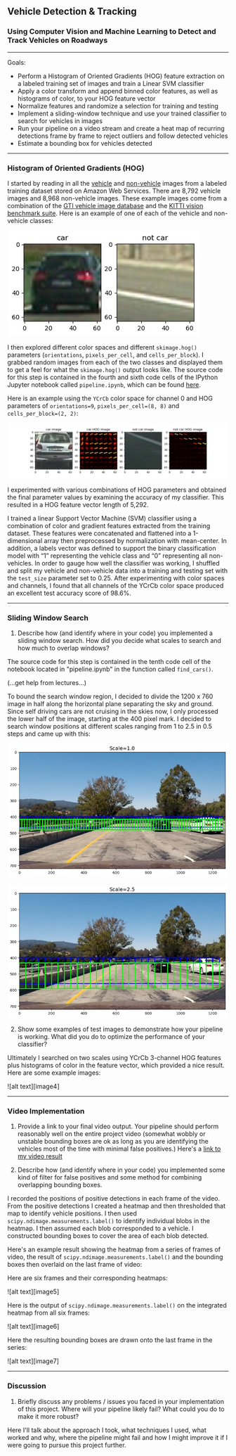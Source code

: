 ## Vehicle Detection & Tracking

### Using Computer Vision and Machine Learning to Detect and Track Vehicles on Roadways

---

Goals:

 * Perform a Histogram of Oriented Gradients (HOG) feature extraction on a labeled training set of images and train a Linear SVM classifier
 * Apply a color transform and append binned color features, as well as histograms of color, to your HOG feature vector
 * Normalize features and randomize a selection for training and testing
 * Implement a sliding-window technique and use your trained classifier to search for vehicles in images
 * Run your pipeline on a video stream and create a heat map of recurring detections frame by frame to reject outliers and follow detected vehicles
 * Estimate a bounding box for vehicles detected

[//]: # (Image References)
[image01]: ./output_images/car_notcar_example.jpg "car/not car example"
[image02]: ./output_images/car_notcar_hog_feature.jpg "HOG example"
[image03]: ./output_images/search_window_scale1.0.jpg "search window example"
[image04]: ./output_images/search_window_scale2.5.jpg "search window example"
[image05]: ./output_images/car_notcar_hog_feature.jpg "HOG example"
[image06]: ./output_images/car_notcar_hog_feature.jpg "HOG example"
[image07]: ./output_images/car_notcar_hog_feature.jpg "HOG example"

---

### Histogram of Oriented Gradients (HOG)

I started by reading in all the [vehicle](https://s3.amazonaws.com/udacity-sdc/Vehicle_Tracking/vehicles.zip) and [non-vehicle](https://s3.amazonaws.com/udacity-sdc/Vehicle_Tracking/non-vehicles.zip) images from a labeled training dataset stored on Amazon Web Services.  There are 8,792 vehicle images and 8,968 non-vehicle images.  These example images come from a combination of the [GTI vehicle image database](http://www.gti.ssr.upm.es/data/Vehicle_database.html) and the [KITTI vision benchmark suite](http://www.cvlibs.net/datasets/kitti/).  Here is an example of one of each of the vehicle and non-vehicle classes:


![alt text][image01]


I then explored different color spaces and different `skimage.hog()` parameters (`orientations`, `pixels_per_cell`, and `cells_per_block`).  I grabbed random images from each of the two classes and displayed them to get a feel for what the `skimage.hog()` output looks like.  The source code for this step is contained in the fourth and sixth code cells of the IPython Jupyter notebook called `pipeline.ipynb`, which can be found [here](https://github.com/bkaewell/self-driving-car/blob/master/P5-vehicle-detection/pipeline.ipynb).

Here is an example using the `YCrCb` color space for channel 0 and HOG parameters of `orientations=9`, `pixels_per_cell=(8, 8)` and `cells_per_block=(2, 2)`:


![alt text][image02]


I experimented with various combinations of HOG parameters and obtained the final parameter values by examining the accuracy of my classifier.  This resulted in a HOG feature vector length of 5,292.

I trained a linear Support Vector Machine (SVM) classifier using a combination of color and gradient features extracted from the training dataset.  These features were concatenated and flattened into a 1-dimensional array then preprocessed by normalization with mean-center.  In addition, a labels vector was defined to support the binary classification model with “1” representing the vehicle class and “0” representing all non-vehicles.  In order to gauge how well the classifier was working, I shuffled and split my vehicle and non-vehicle data into a training and testing set with the `test_size` parameter set to 0.25.  After experimenting with color spaces and channels, I found that all channels of the YCrCb color space produced an excellent test accuracy score of 98.6%.

---

### Sliding Window Search

1. Describe how (and identify where in your code) you implemented a sliding window search. How did you decide what scales to search and how much to overlap windows?

The source code for this step is contained in the tenth code cell of the notebook located in "pipeline.ipynb" in the function called `find_cars()`.

(...get help from lectures...)

To bound the search window region, I decided to divide the 1200 x 760 image in half along the horizontal plane separating the sky and ground.  Since self driving cars are not cruising in the skies now, I only processed the lower half of the image, starting at the 400 pixel mark.  I decided to search window positions at different scales ranging from 1 to 2.5 in 0.5 steps and came up with this:


![alt text][image03]


![alt text][image04]


2. Show some examples of test images to demonstrate how your pipeline is working.  What did you do to optimize the performance of your classifier?

Ultimately I searched on two scales using YCrCb 3-channel HOG features plus histograms of color in the feature vector, which provided a nice result.  Here are some example images:

![alt text][image4]

---

### Video Implementation

1. Provide a link to your final video output.  Your pipeline should perform reasonably well on the entire project video (somewhat wobbly or unstable bounding boxes are ok as long as you are identifying the vehicles most of the time with minimal false positives.)
Here's a [link to my video result](./project_video.mp4)


2. Describe how (and identify where in your code) you implemented some kind of filter for false positives and some method for combining overlapping bounding boxes.

I recorded the positions of positive detections in each frame of the video.  From the positive detections I created a heatmap and then thresholded that map to identify vehicle positions.  I then used `scipy.ndimage.measurements.label()` to identify individual blobs in the heatmap.  I then assumed each blob corresponded to a vehicle.  I constructed bounding boxes to cover the area of each blob detected.  

Here's an example result showing the heatmap from a series of frames of video, the result of `scipy.ndimage.measurements.label()` and the bounding boxes then overlaid on the last frame of video:

Here are six frames and their corresponding heatmaps:


![alt text][image5]


Here is the output of `scipy.ndimage.measurements.label()` on the integrated heatmap from all six frames:


![alt text][image6]


Here the resulting bounding boxes are drawn onto the last frame in the series:


![alt text][image7]


---

### Discussion

1. Briefly discuss any problems / issues you faced in your implementation of this project.  Where will your pipeline likely fail?  What could you do to make it more robust?

Here I'll talk about the approach I took, what techniques I used, what worked and why, where the pipeline might fail and how I might improve it if I were going to pursue this project further.



